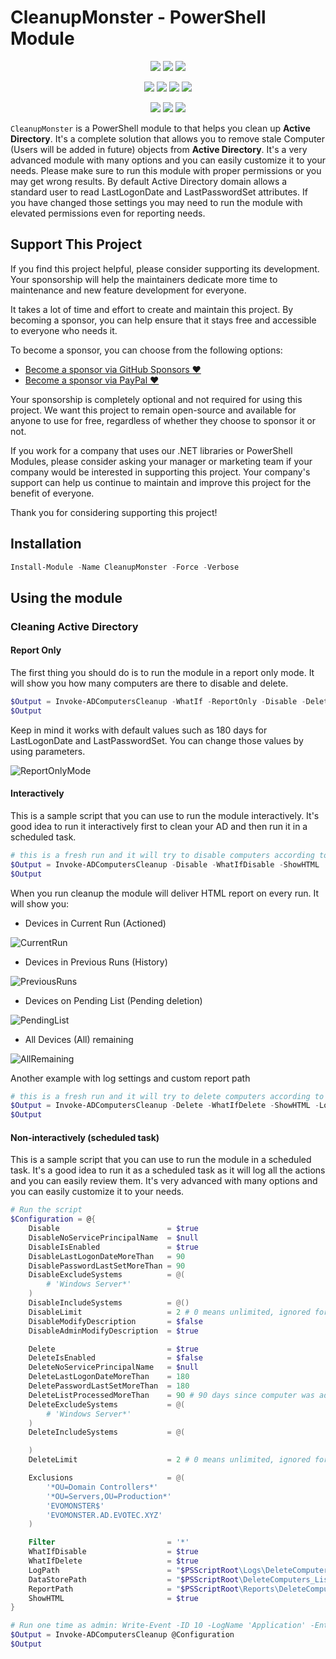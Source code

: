 ﻿# CleanupMonster - PowerShell Module

<p align="center">
  <a href="https://www.powershellgallery.com/packages/CleanupMonster"><img src="https://img.shields.io/powershellgallery/v/CleanupMonster.svg?style=flat-square"></a>
  <a href="https://www.powershellgallery.com/packages/CleanupMonster"><img src="https://img.shields.io/powershellgallery/vpre/CleanupMonster.svg?label=powershell%20gallery%20preview&colorB=yellow&style=flat-square"></a>
  <a href="https://github.com/EvotecIT/CleanupMonster"><img src="https://img.shields.io/github/license/EvotecIT/CleanupMonster.svg?style=flat-square"></a>
</p>

<p align="center">
  <a href="https://www.powershellgallery.com/packages/CleanupMonster"><img src="https://img.shields.io/powershellgallery/p/CleanupMonster.svg?style=flat-square"></a>
  <a href="https://github.com/EvotecIT/CleanupMonster"><img src="https://img.shields.io/github/languages/top/evotecit/CleanupMonster.svg?style=flat-square"></a>
  <a href="https://github.com/EvotecIT/CleanupMonster"><img src="https://img.shields.io/github/languages/code-size/evotecit/CleanupMonster.svg?style=flat-square"></a>
  <a href="https://www.powershellgallery.com/packages/CleanupMonster"><img src="https://img.shields.io/powershellgallery/dt/CleanupMonster.svg?style=flat-square"></a>
</p>

<p align="center">
  <a href="https://twitter.com/PrzemyslawKlys"><img src="https://img.shields.io/twitter/follow/PrzemyslawKlys.svg?label=Twitter%20%40PrzemyslawKlys&style=flat-square&logo=twitter"></a>
  <a href="https://evotec.xyz/hub"><img src="https://img.shields.io/badge/Blog-evotec.xyz-2A6496.svg?style=flat-square"></a>
  <a href="https://www.linkedin.com/in/pklys"><img src="https://img.shields.io/badge/LinkedIn-pklys-0077B5.svg?logo=LinkedIn&style=flat-square"></a>
</p>

`CleanupMonster` is a PowerShell module to that helps you clean up **Active Directory**.
It's a complete solution that allows you to remove stale Computer (Users will be added in future) objects from **Active Directory**.
It's a very advanced module with many options and you can easily customize it to your needs.
Please make sure to run this module with proper permissions or you may get wrong results.
By default Active Directory domain allows a standard user to read LastLogonDate and LastPasswordSet attributes.
If you have changed those settings you may need to run the module with elevated permissions even for reporting needs.

## Support This Project

If you find this project helpful, please consider supporting its development.
Your sponsorship will help the maintainers dedicate more time to maintenance and new feature development for everyone.

It takes a lot of time and effort to create and maintain this project.
By becoming a sponsor, you can help ensure that it stays free and accessible to everyone who needs it.

To become a sponsor, you can choose from the following options:

 - [Become a sponsor via GitHub Sponsors :heart:](https://github.com/sponsors/PrzemyslawKlys)
 - [Become a sponsor via PayPal :heart:](https://paypal.me/PrzemyslawKlys)

Your sponsorship is completely optional and not required for using this project.
We want this project to remain open-source and available for anyone to use for free,
regardless of whether they choose to sponsor it or not.

If you work for a company that uses our .NET libraries or PowerShell Modules,
please consider asking your manager or marketing team if your company would be interested in supporting this project.
Your company's support can help us continue to maintain and improve this project for the benefit of everyone.

Thank you for considering supporting this project!

## Installation

```powershell
Install-Module -Name CleanupMonster -Force -Verbose
```

## Using the module

### Cleaning Active Directory

#### Report Only

The first thing you should do is to run the module in a report only mode.
It will show you how many computers are there to disable and delete.

```powershell
$Output = Invoke-ADComputersCleanup -WhatIf -ReportOnly -Disable -Delete -ShowHTML
$Output
```

Keep in mind it works with default values such as 180 days for LastLogonDate and LastPasswordSet.
You can change those values by using parameters.

![ReportOnlyMode](https://raw.githubusercontent.com/EvotecIT/CleanupMonster/master/Examples/Images/ComputersReport.png)

#### Interactively

This is a sample script that you can use to run the module interactively.
It's good idea to run it interactively first to clean your AD and then run it in a scheduled task.

```powershell
# this is a fresh run and it will try to disable computers according to it's defaults
$Output = Invoke-ADComputersCleanup -Disable -WhatIfDisable -ShowHTML
$Output
```

When you run cleanup the module will deliver HTML report on every run.
It will show you:

- Devices in Current Run (Actioned)

![CurrentRun](https://raw.githubusercontent.com/EvotecIT/CleanupMonster/master/Examples/Images/CleanupDevicesCurrentRun.png)

- Devices in Previous Runs (History)

![PreviousRuns](https://raw.githubusercontent.com/EvotecIT/CleanupMonster/master/Examples/Images/CleanupDevicesHistory.png)

- Devices on Pending List (Pending deletion)

![PendingList](https://raw.githubusercontent.com/EvotecIT/CleanupMonster/master/Examples/Images/CleanupDevicesPending.png)

- All Devices (All) remaining

![AllRemaining](https://raw.githubusercontent.com/EvotecIT/CleanupMonster/master/Examples/Images/CleanupDevicesAllRemaining.png)

Another example with log settings and custom report path

```powershell
# this is a fresh run and it will try to delete computers according to it's defaults
$Output = Invoke-ADComputersCleanup -Delete -WhatIfDelete -ShowHTML -LogPath $PSScriptRoot\Logs\DeleteComputers_$((Get-Date).ToString('yyyy-MM-dd_HH_mm_ss')).log -ReportPath $PSScriptRoot\Reports\DeleteComputers_$((Get-Date).ToString('yyyy-MM-dd_HH_mm_ss')).html
$Output
```

#### Non-interactively (scheduled task)

This is a sample script that you can use to run the module in a scheduled task. It's a good idea to run it as a scheduled task as it will log all the actions and you can easily review them. It's very advanced with many options and you can easily customize it to your needs.

```powershell
# Run the script
$Configuration = @{
    Disable                        = $true
    DisableNoServicePrincipalName  = $null
    DisableIsEnabled               = $true
    DisableLastLogonDateMoreThan   = 90
    DisablePasswordLastSetMoreThan = 90
    DisableExcludeSystems          = @(
        # 'Windows Server*'
    )
    DisableIncludeSystems          = @()
    DisableLimit                   = 2 # 0 means unlimited, ignored for reports
    DisableModifyDescription       = $false
    DisableAdminModifyDescription  = $true

    Delete                         = $true
    DeleteIsEnabled                = $false
    DeleteNoServicePrincipalName   = $null
    DeleteLastLogonDateMoreThan    = 180
    DeletePasswordLastSetMoreThan  = 180
    DeleteListProcessedMoreThan    = 90 # 90 days since computer was added to list
    DeleteExcludeSystems           = @(
        # 'Windows Server*'
    )
    DeleteIncludeSystems           = @(

    )
    DeleteLimit                    = 2 # 0 means unlimited, ignored for reports

    Exclusions                     = @(
        '*OU=Domain Controllers*'
        '*OU=Servers,OU=Production*'
        'EVOMONSTER$'
        'EVOMONSTER.AD.EVOTEC.XYZ'
    )

    Filter                         = '*'
    WhatIfDisable                  = $true
    WhatIfDelete                   = $true
    LogPath                        = "$PSScriptRoot\Logs\DeleteComputers_$((Get-Date).ToString('yyyy-MM-dd_HH_mm_ss')).log"
    DataStorePath                  = "$PSScriptRoot\DeleteComputers_ListProcessed.xml"
    ReportPath                     = "$PSScriptRoot\Reports\DeleteComputers_$((Get-Date).ToString('yyyy-MM-dd_HH_mm_ss')).html"
    ShowHTML                       = $true
}

# Run one time as admin: Write-Event -ID 10 -LogName 'Application' -EntryType Information -Category 0 -Message 'Initialize' -Source 'CleanupComputers'
$Output = Invoke-ADComputersCleanup @Configuration
$Output
```
